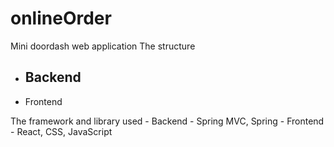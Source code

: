 # onlineOrder
Mini doordash web application
The structure
  - Backend
  	- 
  - Frontend
 
 The framework and library used
	- Backend
  	- Spring MVC, Spring
	- Frontend
		- React, CSS, JavaScript
